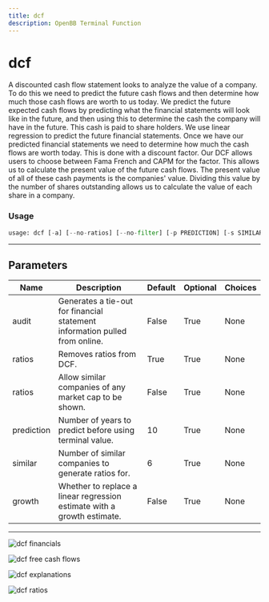 ```yaml
---
title: dcf
description: OpenBB Terminal Function
---
```


# dcf

A discounted cash flow statement looks to analyze the value of a company. To do this we need to predict the future cash flows and then determine how much those cash flows are worth to us today. We predict the future expected cash flows by predicting what the financial statements will look like in the future, and then using this to determine the cash the company will have in the future. This cash is paid to share holders. We use linear regression to predict the future financial statements. Once we have our predicted financial statements we need to determine how much the cash flows are worth today. This is done with a discount factor. Our DCF allows users to choose between Fama French and CAPM for the factor. This allows us to calculate the present value of the future cash flows. The present value of all of these cash payments is the companies' value. Dividing this value by the number of shares outstanding allows us to calculate the value of each share in a company.

### Usage 
```python
usage: dcf [-a] [--no-ratios] [--no-filter] [-p PREDICTION] [-s SIMILAR] [-g]
```

---
## Parameters

| Name | Description | Default | Optional | Choices |
| ---- | ----------- | ------- | -------- | ------- |
| audit | Generates a tie-out for financial statement information pulled from online. | False | True | None |
| ratios | Removes ratios from DCF. | True | True | None |
| ratios | Allow similar companies of any market cap to be shown. | False | True | None |
| prediction | Number of years to predict before using terminal value. | 10 | True | None |
| similar | Number of similar companies to generate ratios for. | 6 | True | None |
| growth | Whether to replace a linear regression estimate with a growth estimate. | False | True | None |


---
![dcf financials](https://user-images.githubusercontent.com/46355364/154241001-42be82e5-f001-4fd1-bcf4-cd55c7cef358.png)

![dcf free cash flows](https://user-images.githubusercontent.com/46355364/154241130-f52c580e-710d-4cac-a8f3-f9bfece7865a.png)

![dcf explanations](https://user-images.githubusercontent.com/46355364/154241408-5476f0ea-4789-4691-a063-6b43c382fce6.png)

![dcf ratios](https://user-images.githubusercontent.com/46355364/154241575-f931c05a-c765-4abd-9cc1-0a0795aeaec3.png)

